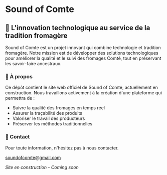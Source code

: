 # Sound of Comte

## 🧀 L'innovation technologique au service de la tradition fromagère

Sound of Comte est un projet innovant qui combine technologie et tradition fromagère. Notre mission est de développer des solutions technologiques pour améliorer la qualité et le suivi des fromages Comté, tout en préservant les savoir-faire ancestraux.

### 🚀 À propos

Ce dépôt contient le site web officiel de Sound of Comte, actuellement en construction. Nous travaillons activement à la création d'une plateforme qui permettra de :

- Suivre la qualité des fromages en temps réel
- Assurer la traçabilité des produits
- Valoriser le travail des producteurs
- Préserver les méthodes traditionnelles

### 📱 Contact

Pour toute information, n'hésitez pas à nous contacter.

<soundofcomte@gmail.com>

*Site en construction - Coming soon*
